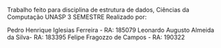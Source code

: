 Trabalho feito para disciplina de estrutura de dados, Ciências da Computação UNASP 3 SEMESTRE
Realizado por:

Pedro Henrique Iglesias Ferreira - RA: 185079
Leonardo Augusto Almeida da Silva- RA: 183395 
Felipe Fragozzo de Campos - RA: 190322
